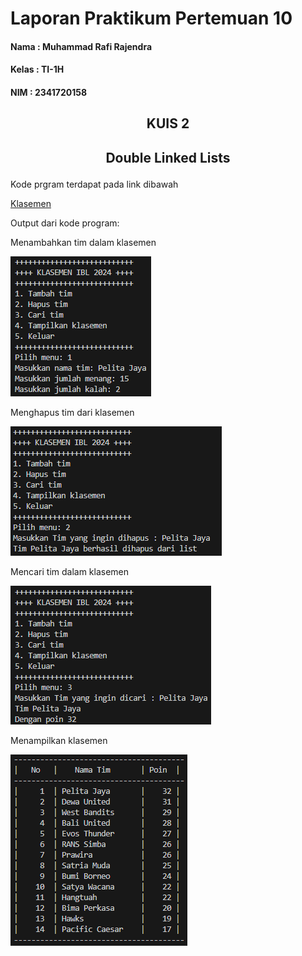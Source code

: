 # Laporan Praktikum Pertemuan 10
#### Nama    : Muhammad Rafi Rajendra
#### Kelas   : TI-1H
#### NIM     : 2341720158

## <p align="center">KUIS 2</p>
## <p align="center">Double Linked Lists </p>

Kode prgram terdapat pada link dibawah

[Klasemen](https://github.com/rafiirajendra/algoritma-struktur-data/tree/main/Kuis_2/Klasemen)

Output dari kode program:

Menambahkan tim dalam klasemen

![alt text](image-1.png)

Menghapus tim dari klasemen

![alt text](image-3.png)

Mencari tim dalam klasemen

![alt text](image-2.png)

Menampilkan klasemen

![alt text](image.png)

